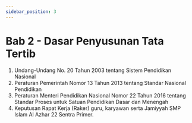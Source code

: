 ```yaml
---
sidebar_position: 3
---
```


# Bab 2 - Dasar Penyusunan Tata Tertib

1. Undang-Undang No. 20 Tahun 2003 tentang Sistem Pendidikan Nasional
2. Peraturan Pemerintah Nomor 13 Tahun 2013 tentang Standar Nasional Pendidikan
3. Peraturan Menteri Pendidikan Nasional Nomor 22 Tahun 2016 tentang Standar Proses untuk Satuan Pendidikan Dasar dan Menengah
4. Keputusan Rapat Kerja (Raker) guru, karyawan serta Jamiyyah SMP Islam Al Azhar 22 Sentra Primer.